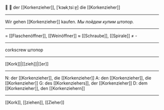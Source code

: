 🔵 🍾 der [[Korkenzieher]], [ˈkɔʁkˌtsiːɐ̯]
die [[Korkenzieher]]

---
Wir gehen [[Korkenzieher]] kaufen. _Мы пойдем купим штопор._

---
= [[Flaschenöffner]], [[Weinöffner]]
≈ [[Schraube]], [[Spirale]]
≠ -

---
corkscrew
штопор

---
[[Kork]]|[[zieh]]|[[er]]

---
N: der [[Korkenzieher]], die [[Korkenzieher]]
A: den [[Korkenzieher]], die [[Korkenzieher]]
G: des [[Korkenziehers]], der [[Korkenzieher]]
D: dem [[Korkenzieher]], den [[Korkenziehern]]

---
[[Kork]], [[ziehen]], [[Zieher]]
